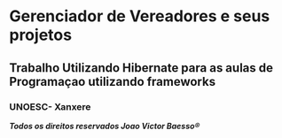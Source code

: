 <h1> Gerenciador de Vereadores e seus projetos </h1>

<h2>Trabalho Utilizando Hibernate para as aulas de Programaçao utilizando frameworks</h2>

<h3>UNOESC- Xanxere</h3>

***Todos os direitos reservados Joao Victor Baesso®***
